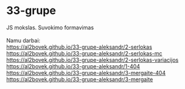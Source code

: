 # 33-grupe
 JS mokslas. Suvokimo formavimas <br>
 <br>
 Namu darbai:<br>
https://al2bovek.github.io/33-grupe-aleksandr/2-serlokas <br>
https://al2bovek.github.io/33-grupe-aleksandr/2-serlokas-mc <br>
https://al2bovek.github.io/33-grupe-aleksandr/2-serlokas-variacijos <br>
https://al2bovek.github.io/33-grupe-aleksandr/1-404 <br>
https://al2bovek.github.io/33-grupe-aleksandr/3-mergaite-404 <br>
https://al2bovek.github.io/33-grupe-aleksandr/3-mergaite <br>

